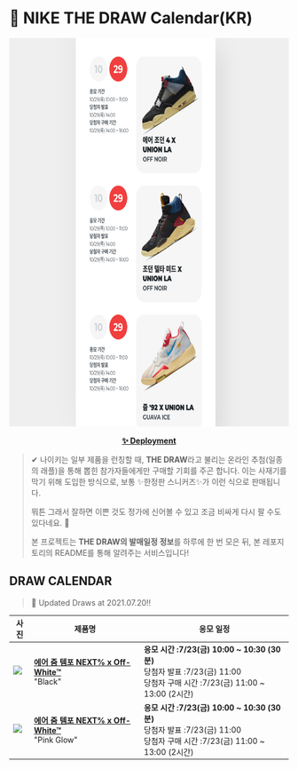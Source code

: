 # 👟 NIKE THE DRAW Calendar(KR)

<div align="center">
  <a href="https://junhoyeo.github.io/NIKE-THE-DRAW-Calendar/">
    <img src="./docs/images/preview.png" alt="Preview image of deployed application" height="700px" width="700px" />
  </a>
</div>

<p align="center">
  <a href="https://junhoyeo.github.io/NIKE-THE-DRAW-Calendar/">
    <strong>✨ Deployment</strong>
  </a>
</p>

> ✔ 나이키는 일부 제품을 런칭할 때, **THE DRAW**라고 불리는 온라인 추첨(일종의 래플)을 통해 뽑힌 참가자들에게만 구매할 기회를 주곤 합니다. 이는 사재기를 막기 위해 도입한 방식으로, 보통 ✨한정판 스니커즈✨가 이런 식으로 판매됩니다.
>
> 뭐튼 그래서 잘하면 이쁜 것도 정가에 신어볼 수 있고 조금 비싸게 다시 팔 수도 있다네요. 🤭
>
> 본 프로젝트는 **THE DRAW의 발매일정 정보**를 하루에 한 번 모은 뒤, 본 레포지토리의 README를 통해 알려주는 서비스입니다!

## DRAW CALENDAR

<!-- DRAW CALENDAR: START -->

> 👟 Updated Draws at 2021.07.20‼️

| 사진 | 제품명 | 응모 일정 |
| --- | ---- | ------- |
| <img src="https://static-breeze.nike.co.kr/kr/ko_kr/cmsstatic/product/CV0697-001/986c7e81-246a-47eb-a73c-5526e1f9f830_primary.jpg?snkrBrowse" width="256" /> | <a href="https://www.nike.com/kr/launch/t/men/fw/nike-sportswear/CV0697-001/tdyt34/air-zoom-tempo-next-ow"><strong>에어 줌 템포 NEXT% x Off-White™</strong><br /></a> "Black" | <strong>응모 시간 :7/23(금) 10:00 ~ 10:30 (30분)</strong><br />당첨자 발표 :7/23(금) 11:00<br />당첨자 구매 시간 :7/23(금) 11:00 ~ 13:00 (2시간) |
| <img src="https://static-breeze.nike.co.kr/kr/ko_kr/cmsstatic/product/CV0697-400/8e4dcfd4-4512-46df-a858-6a1415b753fc_primary.jpg?snkrBrowse" width="256" /> | <a href="https://www.nike.com/kr/launch/t/men/fw/nike-sportswear/CV0697-400/fvts94/air-zoom-tempo-next-ow"><strong>에어 줌 템포 NEXT% x Off-White™</strong><br /></a> "Pink Glow" | <strong>응모 시간 :7/23(금) 10:00 ~ 10:30 (30분)</strong><br />당첨자 발표 :7/23(금) 11:00<br />당첨자 구매 시간 :7/23(금) 11:00 ~ 13:00 (2시간) |

<!-- DRAW CALENDAR: END -->
